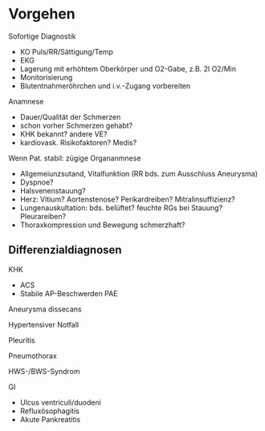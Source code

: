Vorgehen
==
Sofortige Diagnostik
- KO Puls/RR/Sättigung/Temp
- EKG
- Lagerung mit erhöhtem Oberkörper und O2-Gabe, z.B. 2l O2/Min
- Monitorisierung
- Blutentnahmeröhrchen und i.v.-Zugang vorbereiten

Anamnese
- Dauer/Qualität der Schmerzen
- schon vorher Schmerzen gehabt?
- KHK bekannt? andere VE?
- kardiovask. Risikofaktoren? Medis?

Wenn Pat. stabil: zügige Organanmnese
- Allgemeiunzsutand, Vitalfunktion (RR bds. zum Ausschluss Aneurysma)
- Dyspnoe?
- Halsvenenstauung?
- Herz: Vitium? Aortenstenose? Perikardreiben? Mitralinsuffizienz?
- Lungenauskultation: bds. belüftet? feuchte RGs bei Stauung? Pleurareiben?
- Thoraxkompression und Bewegung schmerzhaft?







Differenzialdiagnosen
--
KHK
- ACS
- Stabile AP-Beschwerden
PAE

Aneurysma dissecans

Hypertensiver Notfall

Pleuritis

Pneumothorax

HWS-/BWS-Syndrom

GI
- Ulcus ventriculi/duodeni
- Refluxösophagitis
- Akute Pankreatitis
